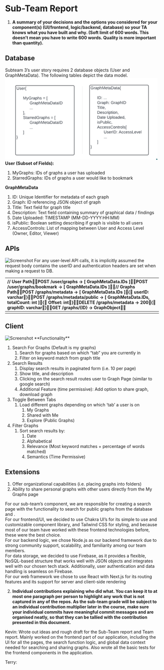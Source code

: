 # **Sub-Team Report**

1. **A summary of your decisions and the options you considered for your component(s) (UI/frontend, logic/backend, database) so your TA knows what you have built and why. (Soft limit of 600 words. This doesn’t mean you have to write 600 words. Quality is more important than quantity).**

## Database

Subteam 3’s user story requires 2 database objects (User and GraphMetaData). The following tables depict the data model.  
<img src="../../frontend/static/Object.png" alt="Screenshot" width="500"/>
**User (Subset of Fields):**

1. MyGraphs: IDs of graphs a user has uploaded  
2. StarredGraphs: IDs of graphs a user would like to bookmark

**GraphMetaData**

1. ID: Unique Identifier for metadata of each graph  
2. Graph: ID referencing JSON object of graph  
3. Title: Text field for graph title  
4. Description: Text field containing summary of graphical data / findings  
5. Date Uploaded: TIMESTAMP (MM-DD-YYYY:HH:MM)  
6. isPublic: Boolean setting describing if graph is visible to all users  
7. AccessControls: List of mapping between User and Access Level (Owner, Editor, Viewer)

## APIs
<img src="Static/Api.png" alt="Screenshot" width="500"/>
For any user-level API calls, it is implicitly assumed the request body contains the userID and authentication headers are set when making a request to DB.

| // User PathPOST /user/graphs \-\> \[ GraphMetaData.IDs \]POST /user/graphs/bookmark \-\> \[ GraphMetaData.IDs \]// Graphs PathPOST /graphs/metadata \-\> \[ GraphMetaData.IDs \]{    userID: varchar}POST /graphs/metadata/public \-\> \[ GraphMetaData.IDs, totalCount: int \]{    Offset: int}DELETE /graphs/metadata \-\> 200{    graphID: varchar}GET /graphs/{ID} \-\> GraphObject |
| :---- |
|  |

## Client

<img src="Static/Page.png" alt="Screenshot" width="500"/>
**Functionality**

1. Search For Graphs (Default is my graphs)  
   1. Search for graphs based on which “tab” you are currently in  
   2. Filter on keyword match from graph title  
2. Search Results  
   1. Display search results in paginated form (i.e. 10 per page)  
   2. Show title, and description  
   3. Clicking on the search result routes user to Graph Page (similar to google search)  
   4. Additional Feature (time permissive): Add option to share graph, download graph  
3. Toggle Between Tabs  
   1. Load different graphs depending on which ‘tab’ a user is on  
      1. My Graphs  
      2. Shared with Me  
      3. Explore (Public Graphs)  
4. Filter Graphs  
   1. Sort search results by:  
      1. Date  
      2. Alphabetical  
      3. Relevance (Most keyword matches \+ percentage of words matched)  
      4. Semantics (Time Permissive)

## Extensions

1. Offer organizational capabilities (i.e. placing graphs into folders)  
2. Ability to share personal graphs with other users directly from the My Graphs page

For our sub-team’s component, we are responsible for creating a search page with the functionality to search for public graphs from the database and .   
For our frontend/UI, we decided to use Chakra UI’s for its simple to use and customizable component library, and Tailwind CSS for styling, and because most of our team have worked with these frontend technologies before, these were the best choice.   
For our backend logic, we chose Node.js as our backend framework due to strong community support, scalability, and familiarity among our team members.   
For data storage, we decided to use Firebase, as it provides a flexible, NoSQL-based structure that works well with JSON objects and integrates well with our chosen tech stack. Additionally, user authentication and data handling is seamless on Firebase.   
For our web framework we chose to use React with Next.js for its routing features and its support for server and client-side rendering

2. **Individual contributions explaining who did what. You can keep it to at most one paragraph per person to highlight any work that is not captured in any of the repos. As the sub-team grade will be subject to an individual contribution multiplier later in the course, make sure your individual commits have meaningful commit messages and are organised neatly, so that they can be tallied with the contribution presented in this document.**

Kevin: Wrote out ideas and rough draft for the Sub-Team report and Team report. Mainly worked on the frontend part of our application, including the UI for all the pages, the search function logic, and global data context needed for searching and sharing graphs. Also wrote all the basic tests for the frontend components in the application. 

Terry:


